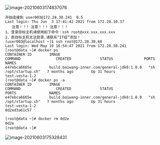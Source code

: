 ![image-20210603174837076](C:\Users\wangliangliang\AppData\Roaming\Typora\typora-user-images\image-20210603174837076.png)

```
开始连接到 user003@172.28.30.241  0.5
Last login: Thu Jun  3 17:41:42 2021 from 172.28.10.37
   注意！！! 注意！！! 注意！！！
1、登录目标主机请使用如下命令：ssh root@xxx.xxx.xxx.xxx
2、若目标主机无法登录,请联系“IT组”添加！
[user003@localhost ~]$ ssh root@172.28.30.68
Last login: Wed May 19 16:54:47 2021 from 172.28.30.241
[root@data ~]# docker ps
CONTAINER ID        IMAGE                                        COMMAND                CREATED             STATUS              PORTS               NAMES
e47ebca6665e        build.baiwang-inner.com/general-jdk8:1.0.0   "sh /opt/startup.sh"   7 months ago        Up 31 hours                             test-vesta-1-2
[root@data ~]# docker ps -a
CONTAINER ID        IMAGE                                        COMMAND                CREATED             STATUS                       PORTS               NAMES
e47ebca6665e        build.baiwang-inner.com/general-jdk8:1.0.0   "sh /opt/startup.sh"   7 months ago        Up 31 hours                                      test-vesta-1-2
0d2ed3a61c57     
```



```bash
[root@data ~]# docker rm 0d2e
0d2e
[root@data ~]#
```

![image-20210603175328431](C:\Users\wangliangliang\AppData\Roaming\Typora\typora-user-images\image-20210603175328431.png)